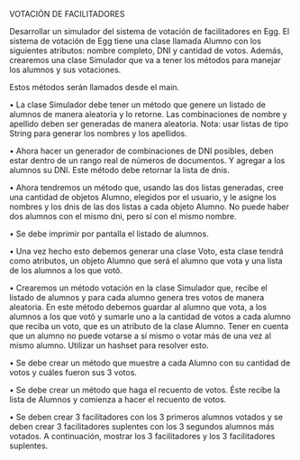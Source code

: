 VOTACIÓN DE FACILITADORES 

Desarrollar un simulador del sistema de votación de facilitadores en Egg.
El sistema de votación de Egg tiene una clase llamada Alumno con los siguientes
atributos: nombre completo, DNI y cantidad de votos. Además, crearemos una clase
Simulador que va a tener los métodos para manejar los alumnos y sus votaciones. 

Estos métodos serán llamados desde el main.

• La clase Simulador debe tener un método que genere un listado de alumnos de
manera aleatoria y lo retorne. Las combinaciones de nombre y apellido deben ser
generadas de manera aleatoria. Nota: usar listas de tipo String para generar los
nombres y los apellidos.

• Ahora hacer un generador de combinaciones de DNI posibles, deben estar
dentro de un rango real de números de documentos. Y agregar a los alumnos su
DNI. Este método debe retornar la lista de dnis.

• Ahora tendremos un método que, usando las dos listas generadas, cree una
cantidad de objetos Alumno, elegidos por el usuario, y le asigne los nombres y los
dnis de las dos listas a cada objeto Alumno. No puede haber dos alumnos con el
mismo dni, pero sí con el mismo nombre.

• Se debe imprimir por pantalla el listado de alumnos.

• Una vez hecho esto debemos generar una clase Voto, esta clase tendrá como
atributos, un objeto Alumno que será el alumno que vota y una lista de los
alumnos a los que votó.

• Crearemos un método votación en la clase Simulador que, recibe el listado de
alumnos y para cada alumno genera tres votos de manera aleatoria. 
En este método debemos guardar al alumno que vota, a los alumnos a los que votó y
sumarle uno a la cantidad de votos a cada alumno que reciba un voto, 
que es un atributo de la clase Alumno. 
Tener en cuenta que un alumno no puede votarse a sí mismo o votar más de una
vez al mismo alumno. Utilizar un hashset para resolver esto.

• Se debe crear un método que muestre a cada Alumno con su cantidad de votos
y cuáles fueron sus 3 votos.

• Se debe crear un método que haga el recuento de votos. Éste recibe la lista de
Alumnos y comienza a hacer el recuento de votos.

• Se deben crear 3 facilitadores con los 3 primeros alumnos votados y se deben
crear 3 facilitadores suplentes con los 3 segundos alumnos más votados. A
continuación, mostrar los 3 facilitadores y los 3 facilitadores suplentes.
